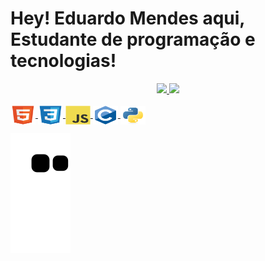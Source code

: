 # Hey! Eduardo Mendes aqui, Estudante de programação e tecnologias!
<div align="center">
  <a href="https://github.com/mendeseduardo">
  <img height="150em" src="https://github-readme-stats.vercel.app/api?username=mendeseduardo&show_icons=true&theme=tokyonight&include_all_commits=true&count_private=true"/>
  <img height="150em" src="https://github-readme-stats.vercel.app/api/top-langs/?username=mendeseduardo&layout=compact&langs_count=7&theme=tokyonight"/>
</div>
<div style="display: inline_block"><br>
  <img align="center" alt="ME-HTML" height="30" width="40" src="https://github.com/devicons/devicon/blob/master/icons/html5/html5-original.svg">
  <img align="center" alt="ME_CSS" height="30" width="40" src="https://github.com/devicons/devicon/blob/master/icons/css3/css3-original.svg">
  <img align="center" alt="ME_Js" height="30" width="40" src="https://github.com/devicons/devicon/blob/master/icons/javascript/javascript-original.svg">
  <img align="center" alt="ME_C" height="30" width="40" src="https://github.com/devicons/devicon/blob/master/icons/c/c-original.svg">
  <img align="center" alt="ME_Python" height="30" width="40" src="https://github.com/devicons/devicon/blob/master/icons/python/python-original.svg">
</div>

<div>

  ![Snake animation](https://github.com/rafaballerini/rafaballerini/blob/output/github-contribution-grid-snake.svg)
  
</div>

